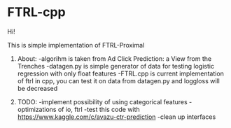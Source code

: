 # FTRL-cpp

Hi!

This is simple implementation of FTRL-Proximal

1) About:
-algorihm is taken from Ad Click Prediction: a View from the Trenches
-datagen.py is simple generator of data for testing logistic regression with only float features
-FTRL.cpp is current implementation of ftrl in cpp, you can test it on data from datagen.py and loggloss will be decreased

2) TODO:
-implement possibility of using categorical features
-optimizations of io, ftrl
-test this code with https://www.kaggle.com/c/avazu-ctr-prediction
-clean up interfaces
